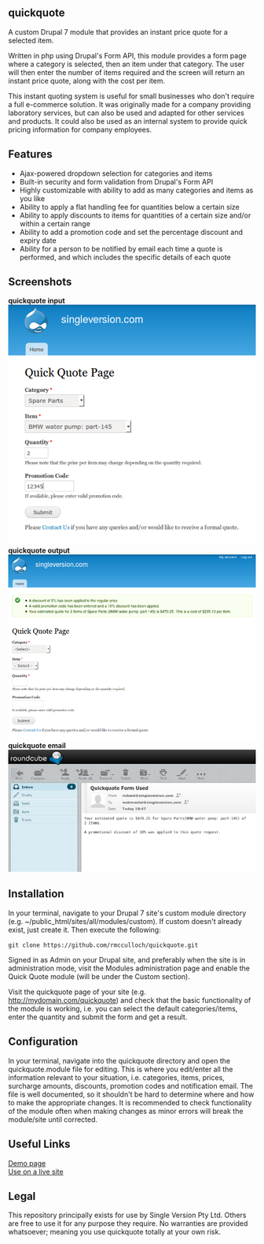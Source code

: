 ## quickquote
A custom Drupal 7 module that provides an instant price quote for a selected item.

Written in php using Drupal's Form API, this module provides a form page where a
category is selected, then an item under that category. The user will then enter
the number of items required and the screen will return an instant price quote,
along with the cost per item.

This instant quoting system is useful for small businesses who don't require a
full e-commerce solution. It was originally made for a company providing
laboratory services, but can also be used and adapted for other services and
products. It could also be used as an internal system to provide quick pricing
information for company employees.

## Features
- Ajax-powered dropdown selection for categories and items
- Built-in security and form validation from Drupal's Form API
- Highly customizable with ability to add as many categories and items as you like
- Ability to apply a flat handling fee for quantities below a certain size
- Ability to apply discounts to items for quantities of a certain size and/or
  within a certain range
- Ability to add a promotion code and set the percentage discount and expiry date
- Ability for a person to be notified by email each time a quote is performed,
  and which includes the specific details of each quote

## Screenshots

**quickquote input**  
![quickquote_input](images/quickquote_input.png)  
**quickquote output**  
![quickquote_output](images/quickquote_output.png)  
**quickquote email**    
![quickquote_email](images/quickquote_email.png)  

## Installation
In your terminal, navigate to your Drupal 7 site's custom module directory (e.g.
~/public_html/sites/all/modules/custom). If custom doesn't already exist, just
create it. Then execute the following:
```
git clone https://github.com/rmcculloch/quickquote.git
```
Signed in as Admin on your Drupal site, and preferably when the site is in
administration mode, visit the Modules administration page and enable the
Quick Quote module (will be under the Custom section).

Visit the quickquote page of your site (e.g. http://mydomain.com/quickquote) and
check that the basic functionality of the module is working, i.e. you can select the
default categories/items, enter the quantity and submit the form and get a
result.

## Configuration
In your terminal, navigate into the quickquote directory and open the
quickquote.module file for editing. This is where you edit/enter all the information
relevant to your situation, i.e. categories, items, prices, surcharge amounts,
discounts, promotion codes and notification email. The file is well documented,
so it shouldn't be hard to determine where and how to make the appropriate
changes. It is recommended to check functionality of the module often when
making changes as minor errors will break the module/site until corrected.

## Useful Links
[Demo page](https://singleversion.com/quickquote_demo)  
[Use on a live site](https://invitromics.com.au/quote)  

## Legal
This repository principally exists for use by Single Version Pty Ltd.
Others are free to use it for any purpose they require. No warranties
are provided whatsoever; meaning you use quickquote totally at your
own risk.
